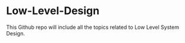 # Low-Level-Design


This Github repo will include all the topics related to Low Level System Design.
